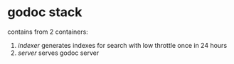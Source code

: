 godoc stack
===========

contains from 2 containers:
1. *indexer* generates indexes for search with low throttle once in 24 hours
2. *server* serves godoc server

